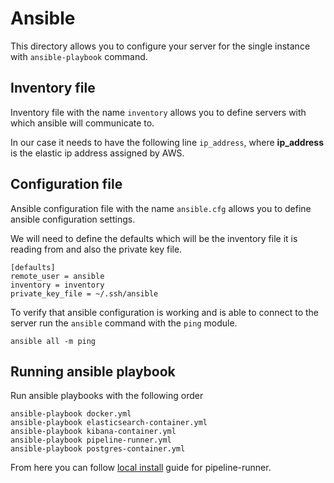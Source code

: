 # Ansible
This directory allows you to configure your server for the single instance with `ansible-playbook` command.

## Inventory file
Inventory file with the name `inventory` allows you to define servers with which ansible will communicate to.

In our case it needs to have the following line `ip_address`, where **ip_address** is the elastic ip address assigned by AWS.

## Configuration file
Ansible configuration file with the name `ansible.cfg` allows you to define ansible configuration settings.

We will need to define the defaults which will be the inventory file it is reading from and also the private key file.

```
[defaults]
remote_user = ansible
inventory = inventory
private_key_file = ~/.ssh/ansible
```

To verify that ansible configuration is working and is able to connect to the server run the `ansible` command with the `ping` module. 

```
ansible all -m ping
```

## Running ansible playbook
Run ansible playbooks with the following order
```
ansible-playbook docker.yml
ansible-playbook elasticsearch-container.yml
ansible-playbook kibana-container.yml
ansible-playbook pipeline-runner.yml
ansible-playbook postgres-container.yml
```

From here you can follow [local install](https://github.com/broadinstitute/seqr/blob/master/deploy/LOCAL_INSTALL.md) guide for pipeline-runner.